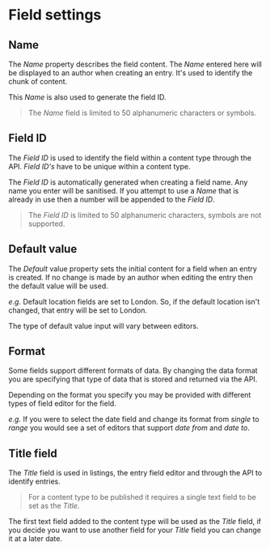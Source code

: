 # Field settings

## Name
The *Name* property describes the field content. The *Name* entered here will be displayed to an author when creating an entry. It's used to identify the chunk of content.

This *Name* is also used to generate the field ID.

> The *Name* field is limited to 50 alphanumeric characters or symbols.

## Field ID
The *Field ID* is used to identify the field within a content type through the API. *Field ID's* have to be unique within a content type.

The *Field ID* is automatically generated when creating a field name. Any name you enter will be sanitised. If you attempt to use a *Name* that is already in use then a number will be appended to the *Field ID*.

> The *Field ID* is limited to 50 alphanumeric characters, symbols are not supported.

## Default value
The *Default* value property sets the initial content for a field when an entry is created. If no change is made by an author when editing the entry then the default value will be used.

*e.g.* Default location fields are set to London. So, if the default location isn't changed, that entry will be set to London.

The type of default value input will vary between editors.

## Format
Some fields support different formats of data. By changing the data format you are specifying that type of data that is stored and returned via the API.

Depending on the format you specify you may be provided with different types of field editor for the field.

*e.g.* If you were to select the date field and change its format from *single* to *range* you would see a set of editors that support *date from* and *date to*.

## Title field
The *Title* field is used in listings, the entry field editor and through the API to identify entries.

> For a content type to be published it requires a single text field to be set as the *Title*.

The first text field added to the content type will be used as the *Title* field, if you decide you want to use another field for your *Title* field you can change it at a later date.
